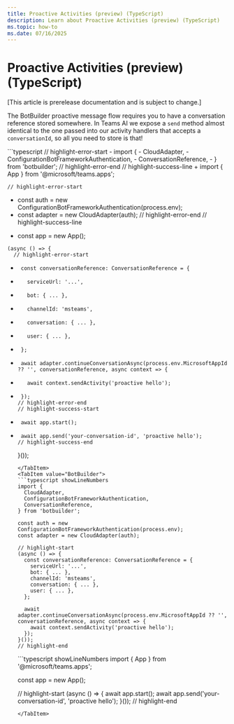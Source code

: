 ```yaml
---
title: Proactive Activities (preview) (TypeScript)
description: Learn about Proactive Activities (preview) (TypeScript)
ms.topic: how-to
ms.date: 07/16/2025
---
```


# Proactive Activities (preview) (TypeScript)

[This article is prerelease documentation and is subject to change.]

The BotBuilder proactive message flow requires you to have a conversation reference stored somewhere. In Teams AI
we expose a `send` method almost identical to the one passed into our activity handlers that accepts a `conversationId`,
so all you need to store is that!

<Tabs groupId="sending-activities">
  <TabItem value="Diff" default>
    ```typescript
    // highlight-error-start
-    import {
-      CloudAdapter,
-      ConfigurationBotFrameworkAuthentication,
-      ConversationReference,
-    } from 'botbuilder';
    // highlight-error-end
    // highlight-success-line
+    import { App } from '@microsoft/teams.apps';

    // highlight-error-start
-    const auth = new ConfigurationBotFrameworkAuthentication(process.env);
-    const adapter = new CloudAdapter(auth);
    // highlight-error-end
    // highlight-success-line
+    const app = new App();

    (async () => {
      // highlight-error-start
-      const conversationReference: ConversationReference = {
-        serviceUrl: '...',
-        bot: { ... },
-        channelId: 'msteams',
-        conversation: { ... },
-        user: { ... },
-      };

-      await adapter.continueConversationAsync(process.env.MicrosoftAppId ?? '', conversationReference, async context => {
-        await context.sendActivity('proactive hello');
-      });
      // highlight-error-end
      // highlight-success-start
+      await app.start();
+      await app.send('your-conversation-id', 'proactive hello');
      // highlight-success-end
    }());
    ```
  </TabItem>
  <TabItem value="BotBuilder">
    ```typescript showLineNumbers
    import {
      CloudAdapter,
      ConfigurationBotFrameworkAuthentication,
      ConversationReference,
    } from 'botbuilder';

    const auth = new ConfigurationBotFrameworkAuthentication(process.env);
    const adapter = new CloudAdapter(auth);

    // highlight-start
    (async () => {
      const conversationReference: ConversationReference = {
        serviceUrl: '...',
        bot: { ... },
        channelId: 'msteams',
        conversation: { ... },
        user: { ... },
      };

      await adapter.continueConversationAsync(process.env.MicrosoftAppId ?? '', conversationReference, async context => {
        await context.sendActivity('proactive hello');
      });
    }());
    // highlight-end
    ```
  </TabItem>
  <TabItem value="Teams AI">
    ```typescript showLineNumbers
    import { App } from '@microsoft/teams.apps';

    const app = new App();

    // highlight-start
    (async () => {
      await app.start();
      await app.send('your-conversation-id', 'proactive hello');
    }());
    // highlight-end
    ```
  </TabItem>
</Tabs>